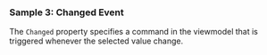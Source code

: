### Sample 3: Changed Event

The `Changed` property specifies a command in the viewmodel that is triggered whenever the selected value change.
